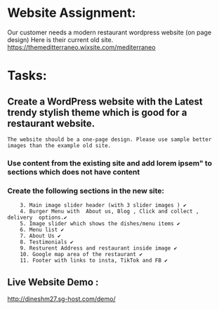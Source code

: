 # Website Assignment:

Our customer needs a modern restaurant wordpress website (on page design)
Here is their current old site.
https://themeditterraneo.wixsite.com/mediterraneo

# Tasks:

## Create a WordPress website with the Latest trendy stylish theme which is good for a restaurant website.

    The website should be a one-page design. Please use sample better images than the example old site.

### Use content from the existing site and add lorem ipsem" to sections which does not have content

### Create the following sections in the new site:

        3. Main image slider header (with 3 slider images ) ✔️
        4. Burger Menu with  About us, Blog , Click and collect ,   delivery  options.✔️
        5. Image slider which shows the dishes/menu items ✔️
        6. Menu list ✔️
        7. About Us ✔️
        8. Testimonials ✔️
        9. Resturent Address and restaurant inside image ✔️
        10. Google map area of the restaurant ✔️
        11. Footer with links to insta, TikTok and FB ✔️

## Live Website Demo : 
http://dineshm27.sg-host.com/demo/
